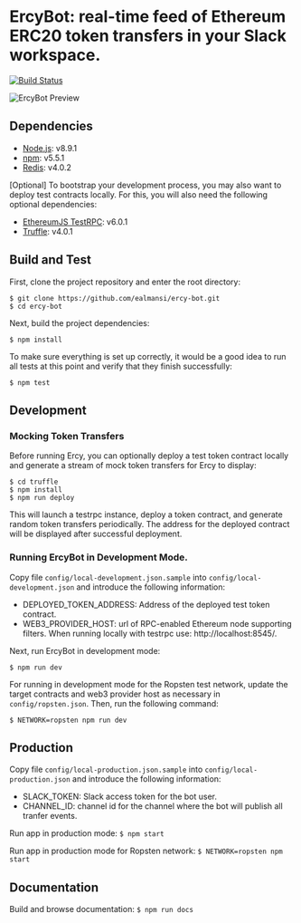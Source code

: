 # ErcyBot: real-time feed of Ethereum ERC20 token transfers in your Slack workspace.

[![Build Status](https://travis-ci.org/ealmansi/ercy-bot.svg?branch=master)](https://travis-ci.org/ealmansi/ercy-bot)

![ErcyBot Preview](https://github.com/ealmansi/ercy-bot/blob/master/imgs/ErcyBotPreview.png "ErcyBot Preview")

## Dependencies

- [Node.js](https://nodejs.org/en/): v8.9.1
- [npm](https://www.npmjs.com/): v5.5.1
- [Redis](https://redis.io/): v4.0.2

\[Optional\] To bootstrap your development process, you may also want to deploy test contracts locally. For this, you will also need the following optional dependencies:

- [EthereumJS TestRPC](https://www.npmjs.com/package/ethereumjs-testrpc): v6.0.1
- [Truffle](http://truffleframework.com/): v4.0.1

## Build and Test

First, clone the project repository and enter the root directory:

```
$ git clone https://github.com/ealmansi/ercy-bot.git
$ cd ercy-bot
```

Next, build the project dependencies:

`$ npm install`

To make sure everything is set up correctly, it would be a good idea to run all tests at this point and verify that they finish successfully: 

`$ npm test`

## Development

### Mocking Token Transfers

Before running Ercy, you can optionally deploy a test token contract locally and generate a stream of mock token transfers for Ercy to display:

```
$ cd truffle
$ npm install
$ npm run deploy
```

This will launch a testrpc instance, deploy a token contract, and generate random token transfers periodically. The address for the deployed contract will be displayed after successful deployment.

### Running ErcyBot in Development Mode.

Copy file `config/local-development.json.sample` into `config/local-development.json` and introduce the following information:

- DEPLOYED_TOKEN_ADDRESS: Address of the deployed test token contract.
- WEB3_PROVIDER_HOST: url of RPC-enabled Ethereum node supporting filters. When running locally with testrpc use: http://localhost:8545/.

Next, run ErcyBot in development mode:

`$ npm run dev`

For running in development mode for the Ropsten test network, update the target contracts and web3 provider host as necessary in `config/ropsten.json`. Then, run the following command:

`$ NETWORK=ropsten npm run dev`

## Production

Copy file `config/local-production.json.sample` into `config/local-production.json` and introduce the following information:

- SLACK_TOKEN: Slack access token for the bot user.
- CHANNEL_ID: channel id for the channel where the bot will publish all tranfer events.

Run app in production mode: `$ npm start`

Run app in production mode for Ropsten network: `$ NETWORK=ropsten npm start`

## Documentation

Build and browse documentation: `$ npm run docs`
